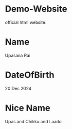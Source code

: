 # Demo-Website
official html website.
# Name 
Upasana Rai
# DateOfBirth
20 Dec 2024
# Nice Name
Upas and Chikku and Laado
